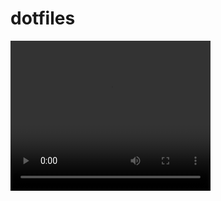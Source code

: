 # dotfiles
<video width="320" height="240" controls>
  <source src="video-nvim.mkv" type="video/x-matroska">
</video>
